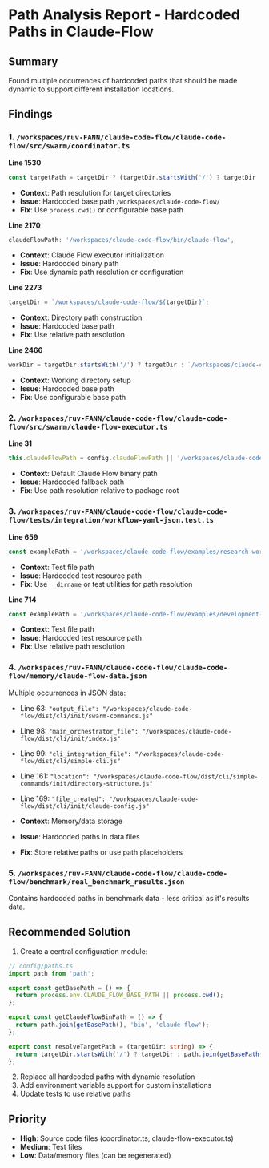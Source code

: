 # Path Analysis Report - Hardcoded Paths in Claude-Flow

## Summary

Found multiple occurrences of hardcoded paths that should be made dynamic to support different installation locations.

## Findings

### 1. `/workspaces/ruv-FANN/claude-code-flow/claude-code-flow/src/swarm/coordinator.ts`

**Line 1530**

```typescript
const targetPath = targetDir ? (targetDir.startsWith('/') ? targetDir : `/workspaces/claude-code-flow/${targetDir}`) : null;
```

- **Context**: Path resolution for target directories
- **Issue**: Hardcoded base path `/workspaces/claude-code-flow/`
- **Fix**: Use `process.cwd()` or configurable base path

**Line 2170**

```typescript
claudeFlowPath: '/workspaces/claude-code-flow/bin/claude-flow',
```

- **Context**: Claude Flow executor initialization
- **Issue**: Hardcoded binary path
- **Fix**: Use dynamic path resolution or configuration

**Line 2273**

```typescript
targetDir = `/workspaces/claude-code-flow/${targetDir}`;
```

- **Context**: Directory path construction
- **Issue**: Hardcoded base path
- **Fix**: Use relative path resolution

**Line 2466**

```typescript
workDir = targetDir.startsWith('/') ? targetDir : `/workspaces/claude-code-flow/${targetDir}`;
```

- **Context**: Working directory setup
- **Issue**: Hardcoded base path
- **Fix**: Use configurable base path

### 2. `/workspaces/ruv-FANN/claude-code-flow/claude-code-flow/src/swarm/claude-flow-executor.ts`

**Line 31**

```typescript
this.claudeFlowPath = config.claudeFlowPath || '/workspaces/claude-code-flow/bin/claude-flow';
```

- **Context**: Default Claude Flow binary path
- **Issue**: Hardcoded fallback path
- **Fix**: Use path resolution relative to package root

### 3. `/workspaces/ruv-FANN/claude-code-flow/claude-code-flow/tests/integration/workflow-yaml-json.test.ts`

**Line 659**

```typescript
const examplePath = '/workspaces/claude-code-flow/examples/research-workflow.yaml';
```

- **Context**: Test file path
- **Issue**: Hardcoded test resource path
- **Fix**: Use `__dirname` or test utilities for path resolution

**Line 714**

```typescript
const examplePath = '/workspaces/claude-code-flow/examples/development-workflow.json';
```

- **Context**: Test file path
- **Issue**: Hardcoded test resource path
- **Fix**: Use relative path resolution

### 4. `/workspaces/ruv-FANN/claude-code-flow/claude-code-flow/memory/claude-flow-data.json`

Multiple occurrences in JSON data:

- Line 63: `"output_file": "/workspaces/claude-code-flow/dist/cli/init/swarm-commands.js"`
- Line 98: `"main_orchestrator_file": "/workspaces/claude-code-flow/dist/cli/init/index.js"`
- Line 99: `"cli_integration_file": "/workspaces/claude-code-flow/dist/cli/simple-cli.js"`
- Line 161: `"location": "/workspaces/claude-code-flow/dist/cli/simple-commands/init/directory-structure.js"`
- Line 169: `"file_created": "/workspaces/claude-code-flow/dist/cli/init/claude-config.js"`

- **Context**: Memory/data storage
- **Issue**: Hardcoded paths in data files
- **Fix**: Store relative paths or use path placeholders

### 5. `/workspaces/ruv-FANN/claude-code-flow/claude-code-flow/benchmark/real_benchmark_results.json`

Contains hardcoded paths in benchmark data - less critical as it's results data.

## Recommended Solution

1. Create a central configuration module:

```typescript
// config/paths.ts
import path from 'path';

export const getBasePath = () => {
  return process.env.CLAUDE_FLOW_BASE_PATH || process.cwd();
};

export const getClaudeFlowBinPath = () => {
  return path.join(getBasePath(), 'bin', 'claude-flow');
};

export const resolveTargetPath = (targetDir: string) => {
  return targetDir.startsWith('/') ? targetDir : path.join(getBasePath(), targetDir);
};
```

2. Replace all hardcoded paths with dynamic resolution
3. Add environment variable support for custom installations
4. Update tests to use relative paths

## Priority

- **High**: Source code files (coordinator.ts, claude-flow-executor.ts)
- **Medium**: Test files
- **Low**: Data/memory files (can be regenerated)
